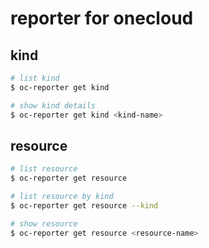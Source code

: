 # reporter for onecloud

## kind

```bash
# list kind
$ oc-reporter get kind

# show kind details
$ oc-reporter get kind <kind-name>
```

## resource

```bash
# list resource
$ oc-reporter get resource

# list resource by kind
$ oc-reporter get resource --kind

# show resource
$ oc-reporter get resource <resource-name>
```
